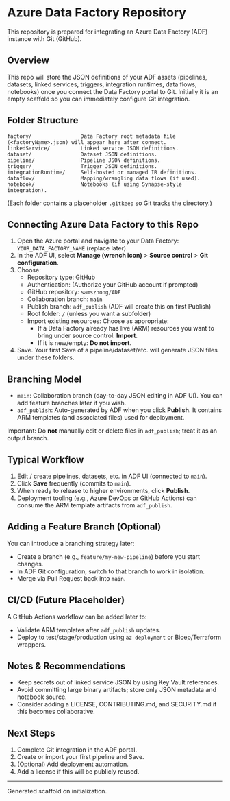# Azure Data Factory Repository

This repository is prepared for integrating an Azure Data Factory (ADF) instance with Git (GitHub).

## Overview
This repo will store the JSON definitions of your ADF assets (pipelines, datasets, linked services, triggers, integration runtimes, data flows, notebooks) once you connect the Data Factory portal to Git. Initially it is an empty scaffold so you can immediately configure Git integration.

## Folder Structure
```
factory/                Data Factory root metadata file (<factoryName>.json) will appear here after connect.
linkedService/          Linked service JSON definitions.
dataset/                Dataset JSON definitions.
pipeline/               Pipeline JSON definitions.
trigger/                Trigger JSON definitions.
integrationRuntime/     Self-hosted or managed IR definitions.
dataflow/               Mapping/wrangling data flows (if used).
notebook/               Notebooks (if using Synapse-style integration).
```
(Each folder contains a placeholder `.gitkeep` so Git tracks the directory.)

## Connecting Azure Data Factory to this Repo
1. Open the Azure portal and navigate to your Data Factory: `YOUR_DATA_FACTORY_NAME` (replace later).
2. In the ADF UI, select **Manage (wrench icon)** > **Source control** > **Git configuration**.
3. Choose:
   - Repository type: GitHub
   - Authentication: (Authorize your GitHub account if prompted)
   - GitHub repository: `samszhong/ADF`
   - Collaboration branch: `main`
   - Publish branch: `adf_publish` (ADF will create this on first Publish)
   - Root folder: `/` (unless you want a subfolder)
   - Import existing resources: Choose as appropriate:
     - If a Data Factory already has live (ARM) resources you want to bring under source control: **Import**.
     - If it is new/empty: **Do not import**.
4. Save. Your first Save of a pipeline/dataset/etc. will generate JSON files under these folders.

## Branching Model
- `main`: Collaboration branch (day-to-day JSON editing in ADF UI). You can add feature branches later if you wish.
- `adf_publish`: Auto-generated by ADF when you click **Publish**. It contains ARM templates (and associated files) used for deployment.

Important: Do **not** manually edit or delete files in `adf_publish`; treat it as an output branch.

## Typical Workflow
1. Edit / create pipelines, datasets, etc. in ADF UI (connected to `main`).
2. Click **Save** frequently (commits to `main`).
3. When ready to release to higher environments, click **Publish**.
4. Deployment tooling (e.g., Azure DevOps or GitHub Actions) can consume the ARM template artifacts from `adf_publish`.

## Adding a Feature Branch (Optional)
You can introduce a branching strategy later:
- Create a branch (e.g., `feature/my-new-pipeline`) before you start changes.
- In ADF Git configuration, switch to that branch to work in isolation.
- Merge via Pull Request back into `main`.

## CI/CD (Future Placeholder)
A GitHub Actions workflow can be added later to:
- Validate ARM templates after `adf_publish` updates.
- Deploy to test/stage/production using `az deployment` or Bicep/Terraform wrappers.

## Notes & Recommendations
- Keep secrets out of linked service JSON by using Key Vault references.
- Avoid committing large binary artifacts; store only JSON metadata and notebook source.
- Consider adding a LICENSE, CONTRIBUTING.md, and SECURITY.md if this becomes collaborative.

## Next Steps
1. Complete Git integration in the ADF portal.
2. Create or import your first pipeline and Save.
3. (Optional) Add deployment automation.
4. Add a license if this will be publicly reused.

---
Generated scaffold on initialization.

